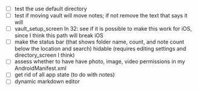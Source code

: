 - [ ] test the use default directory
- [ ] test if moving vault will move notes; if not remove the text that says it will
- [ ] vault_setup_screen ln 32: see if it is possible to make this work for iOS, since I think this path will break iOS
- [ ] make the status bar (that shows folder name, count, and note count below the location and search) hidable (requires editing settings and directory_screen I think)
- [ ] assess whether to have have photo, image, video permissions in my AndroidManifest.xml
- [ ] get rid of all app state (to do with notes)
- [ ] dynamic markdown editor